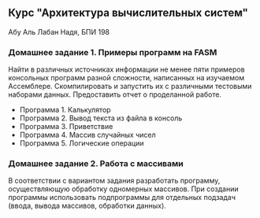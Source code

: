 ## Курс "Архитектура вычислительных систем"
Абу Аль Лабан Надя, БПИ 198

### Домашнее задание 1. Примеры программ на FASM
Найти в различных источниках информации не менее пяти примеров консольных программ разной сложности, написанных на изучаемом Ассемблере.
Скомпилировать и запустить их с различными тестовыми наборами данных.
Предоставить отчет о проделанной работе.
- Программа 1. Калькулятор
- Программа 2. Вывод текста из файла в консоль
- Программа 3. Приветствие
- Программа 4. Массив случайных чисел
- Программа 5. Логические операции

### Домашнее задание 2. Работа с массивами
В соответствии с вариантом задания разработать программу, осуществляющую обработку одномерных массивов. При создании программы использовать подпрограммы для отдельных подзадач (ввода, вывода массивов, обработки данных).
